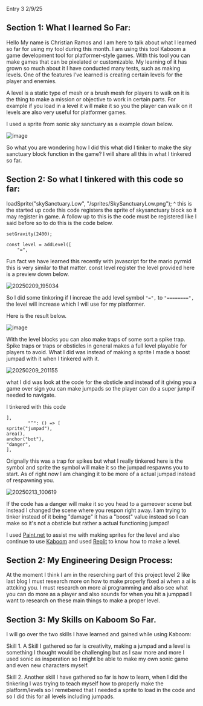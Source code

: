 Entry 3
2/9/25

## Section 1: What I learned So Far:
Hello My name is Christian Ramos and I am here to talk about what I learned so far for using my tool during this month. I am using this tool Kaboom a game development tool for platformer-style games. With this tool you can make games that can be pixelated or customizable. My learning of it has grown so much about it I have conducted many tests, such as making levels. One of the features I’ve learned is creating certain levels for the player and enemies.

A level is a static type of mesh or a brush mesh for players to walk on it is the thing to make a mission or objective to work in certain parts.
For example if you load in a level it will make it so you the player can walk on it levels are also very useful for platformer games.

I used a sprite from sonic sky sanctuary as a example down below.

![image](https://github.com/user-attachments/assets/8d6ecfaf-fb22-4873-8051-9024af92367c)

So what you are wondering how I did this what did I tinker to make the sky sanctuary block function in the game? I will share all this in what I tinkered so far.

## Section 2: So what I tinkered with this code so far:

loadSprite("skySanctuary.Low", "/sprites/SkySanctuaryLow.png");
^ this is the started up code this code registers the sprite of skysanctuary block so it may register in game.
A follow up to this is the code must be registered like I said before so to do this is the code below.
```
setGravity(2400);

const level = addLevel([
    "=",
```
Fun fact we have learned this recently with javascript for the mario pyrmid this is very similar to that matter.
const level register the level provided here is a preview down below.

![20250209_195034](https://github.com/user-attachments/assets/25d5dba4-04d4-47b6-b5af-02b2b8c4383c)

So I did some tinkoring if I increae the add level symbol `"=",` to `"========",` the level will increase which I will use for my platformer.

Here is the result below.

![image](https://github.com/user-attachments/assets/a3d93f05-ad8e-4538-90e2-97acfac0c89c)

With the level blocks you can also make traps of some sort a spike trap.
Spike traps or traps or obsticles in general makes a full level playable for players to avoid.
What I did was instead of making a sprite I made a boost jumpad with it when I tinkered with it.

![20250209_201155](https://github.com/user-attachments/assets/3213b9c6-910f-4bdc-b259-c838fabb6573)

what I did was look at the code for the obsticle and instead of it giving you a game over sign you can make jumpads
so the player can do a super jump if needed to navigate.

I tinkered with this code

```
],
        "^": () => [
sprite("jumpad"),
area(),
anchor("bot"),
"danger",
],
```
Orignally this was a trap for spikes but what I really tinkered here is the symbol and sprite the symbol will make it so the jumpad respawns you to start.
As of right now I am changing it to be more of a actual jumpad instead of respawning you.

![20250213_100619](https://github.com/user-attachments/assets/b6617734-676a-4018-aa07-0d02274943ef)

If the code has a danger will make it so you head to a gameover scene but instead I changed the scene where you respon right away.
I am trying to tinker instead of it being "damage" it has a "boost" value instead so I can make so it's not a obsticle but rather a actual functioning jumpad!

I used [Paint.net](https://www.getpaint.net/) to assist me with making sprites for the level and also continue to use [Kaboom](https://www.bing.com/videos/riverview/relatedvideo?&q=kaboom+tutorial&&mid=E2CA825874E2F76A8E41E2CA825874E2F76A8E41&mmscn=mtsc&aps=1181&FORM=VRDGAR) and used [Replit](https://www.youtube.com/watch?v=hgReGsh5xVU) to know how to make
a level.

## Section 2: My Engineering Design Process:
At the moment I think I am in the reserching part of this project level 2 like last blog I must research more on how to make properly fixed ai when a ai is attcking you. I must research on more ai programming and also 
see what you can do more as a player and also sounds for when you hit a jumppad I want to research on these main things to make a proper level.

## Section 3: My Skills on Kaboom So Far.
I will go over the two skills I have learned and gained while using Kaboom:

Skill 1. A Skill I gathered so far is creativity, making a jumpad and a level is something I thought would be challenging but as I saw more and more I used sonic as insperation so 
I might be able to make my own sonic game and even new characters myself.

Skill 2. Another skill I have gathered so far is how to learn, when I did the tinkering I was trying to teach myself how to properly make the platform/levels so I remebered that I needed a sprite 
to load in the code and so I did this for all levels including jumpads.




